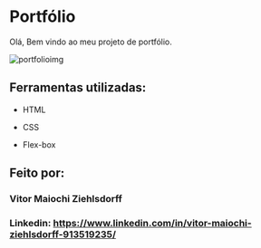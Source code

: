 # Portfólio 
Olá, Bem vindo ao meu projeto de portfólio.

![portfolioimg](https://github.com/vitormz5/portfolioSimples/assets/113218415/cdd98fcb-f38c-4fec-b949-d2900d111b50)




## Ferramentas utilizadas:

* HTML

* CSS

* Flex-box

## Feito por:

### Vitor Maiochi Ziehlsdorff

### Linkedin: https://www.linkedin.com/in/vitor-maiochi-ziehlsdorff-913519235/
